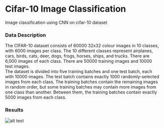 # Cifar-10 Image Classification
Image classification using CNN on cifar-10 dataset


### Data Description
The CIFAR-10 dataset consists of 60000 32x32 colour images in 10 classes, with 6000 images per class. The 10 different classes represent airplanes, cars, birds, cats, deer, dogs, frogs, horses, ships, and trucks. There are 6,000 images of each class. There are 50000 training images and 10000 test images. <br/>
The dataset is divided into five training batches and one test batch, each with 10000 images. The test batch contains exactly 1000 randomly-selected images from each class. The training batches contain the remaining images in random order, but some training batches may contain more images from one class than another. Between them, the training batches contain exactly 5000 images from each class.




### Results

![alt text](https://github.com/ushashwat/cifar10_cnn/blob/master/final%20image.png)
